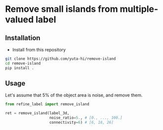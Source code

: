 # Remove small islands from multiple-valued label

## Installation
- Install from this repository
```bash
git clone https://github.com/yuta-hi/remove-island
cd remove-island
pip install .
```

## Usage
Let's assume that 5% of the object area is noise, and remove them.
```python
from refine_label import remove_island

ret = remove_island(label_3d,
                    noise_ratio=5., # [0., ..., 100.]
                    connectivity=6) # [6, 18, 26]
```
